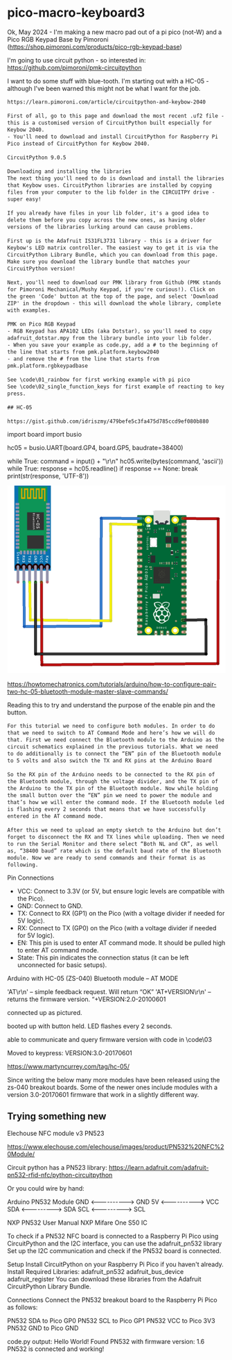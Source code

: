 # pico-macro-keyboard3

Ok, May 2024 - I'm making a new macro pad out of a pi pico (not-W) and a Pico RGB Keypad Base by Pimoroni (https://shop.pimoroni.com/products/pico-rgb-keypad-base)

I'm going to use circuit python - so interested in: https://github.com/pimoroni/pmk-circuitpython

I want to do some stuff with blue-tooth. I'm starting out with a HC-05 - although I've been warned this might not be what I want for the job.


```
https://learn.pimoroni.com/article/circuitpython-and-keybow-2040

First of all, go to this page and download the most recent .uf2 file - this is a customised version of CircuitPython built especially for Keybow 2040.
- You'll need to download and install CircuitPython for Raspberry Pi Pico instead of CircuitPython for Keybow 2040.

CircuitPython 9.0.5

Downloading and installing the libraries
The next thing you'll need to do is download and install the libraries that Keybow uses. CircuitPython libraries are installed by copying files from your computer to the lib folder in the CIRCUITPY drive - super easy!

If you already have files in your lib folder, it's a good idea to delete them before you copy across the new ones, as having older versions of the libraries lurking around can cause problems.

First up is the Adafruit IS31FL3731 library - this is a driver for Keybow's LED matrix controller. The easiest way to get it is via the CircuitPython Library Bundle, which you can download from this page. Make sure you download the library bundle that matches your CircuitPython version!

Next, you'll need to download our PMK library from Github (PMK stands for Pimoroni Mechanical/Mushy Keypad, if you're curious!). Click on the green 'Code' button at the top of the page, and select 'Download ZIP' in the dropdown - this will download the whole library, complete with examples.

PMK on Pico RGB Keypad
- RGB Keypad has APA102 LEDs (aka Dotstar), so you'll need to copy adafruit_dotstar.mpy from the library bundle into your lib folder.
- When you save your example as code.py, add a # to the beginning of the line that starts from pmk.platform.keybow2040 
- and remove the # from the line that starts from pmk.platform.rgbkeypadbase

See \code\01_rainbow for first working example with pi pico
See \code\02_single_function_keys for first example of reacting to key press.

## HC-05

https://gist.github.com/idriszmy/479befe5c3fa475d785ccd9ef080b880

```
import board
import busio

hc05 = busio.UART(board.GP4, board.GP5, baudrate=38400) 

while True:
    command = input() + "\r\n"
    hc05.write(bytes(command, 'ascii'))
    while True:
        response = hc05.readline()
        if response == None:
            break
        print(str(response, 'UTF-8'))

![Wiring for HC-05](/readme_img/hc05.png)

https://howtomechatronics.com/tutorials/arduino/how-to-configure-pair-two-hc-05-bluetooth-module-master-slave-commands/

Reading this to try and understand the purpose of the enable pin and the button.

```
For this tutorial we need to configure both modules. In order to do that we need to switch to AT Command Mode and here’s how we will do that. First we need connect the Bluetooth module to the Arduino as the circuit schematics explained in the previous tutorials. What we need to do additionally is to connect the “EN” pin of the Bluetooth module to 5 volts and also switch the TX and RX pins at the Arduino Board

So the RX pin of the Arduino needs to be connected to the RX pin of the Bluetooth module, through the voltage divider, and the TX pin of the Arduino to the TX pin of the Bluetooth module. Now while holding the small button over the “EN” pin we need to power the module and that’s how we will enter the command mode. If the Bluetooth module led is flashing every 2 seconds that means that we have successfully entered in the AT command mode.

After this we need to upload an empty sketch to the Arduino but don’t forget to disconnect the RX and TX lines while uploading. Then we need to run the Serial Monitor and there select “Both NL and CR”, as well as, “38400 baud” rate which is the default baud rate of the Bluetooth module. Now we are ready to send commands and their format is as following.
```

Pin Connections
- VCC: Connect to 3.3V (or 5V, but ensure logic levels are compatible with the Pico).
- GND: Connect to GND.
- TX: Connect to RX (GP1) on the Pico (with a voltage divider if needed for 5V logic).
- RX: Connect to TX (GP0) on the Pico (with a voltage divider if needed for 5V logic).
- EN: This pin is used to enter AT command mode. It should be pulled high to enter AT command mode.
- State: This pin indicates the connection status (it can be left unconnected for basic setups).

Arduino with HC-05 (ZS-040) Bluetooth module – AT MODE

'AT\r\n' – simple feedback request. Will return “OK”
'AT+VERSION\r\n' – returns the firmware version. “+VERSION:2.0-20100601

connected up as pictured.

booted up with button held. LED flashes every 2 seconds.

able to communicate and query firmware version with code in \code\03

Moved to keypress: VERSION:3.0-20170601

https://www.martyncurrey.com/tag/hc-05/

Since writing the below many more modules have been released using the zs-040 breakout boards. Some of the newer ones include modules with a version 3.0-20170601 firmware that work in a slightly different way.





## Trying something new

Elechouse NFC module v3 PN523

https://www.elechouse.com/elechouse/images/product/PN532%20NFC%20Module/

Circuit python has a PN523 library:
https://learn.adafruit.com/adafruit-pn532-rfid-nfc/python-circuitpython

Or you could wire by hand:

Arduino    PN532 Module
GND <----------> GND
5V <----------> VCC
SDA <---------> SDA
SCL <---------> SCL

NXP PN532 User Manual
NXP Mifare One S50 IC


To check if a PN532 NFC board is connected to a Raspberry Pi Pico using CircuitPython and the I2C interface, you can use the adafruit_pn532 library
Set up the I2C communication and check if the PN532 board is connected.

Setup
Install CircuitPython on your Raspberry Pi Pico if you haven't already.
Install Required Libraries:
adafruit_pn532
adafruit_bus_device
adafruit_register
You can download these libraries from the Adafruit CircuitPython Library Bundle.

Connections
Connect the PN532 breakout board to the Raspberry Pi Pico as follows:

PN532 SDA to Pico GP0
PN532 SCL to Pico GP1
PN532 VCC to Pico 3V3
PN532 GND to Pico GND

code.py output:
Hello World!
Found PN532 with firmware version: 1.6
PN532 is connected and working!
